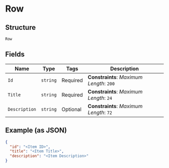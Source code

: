 
# Row

## Structure

`Row`

## Fields

| Name | Type | Tags | Description |
|  --- | --- | --- | --- |
| `Id` | `string` | Required | **Constraints**: *Maximum Length*: `200` |
| `Title` | `string` | Required | **Constraints**: *Maximum Length*: `24` |
| `Description` | `string` | Optional | **Constraints**: *Maximum Length*: `72` |

## Example (as JSON)

```json
{
  "id": "<Item ID>",
  "title": "<Item Title>",
  "description": "<Item Description>"
}
```

